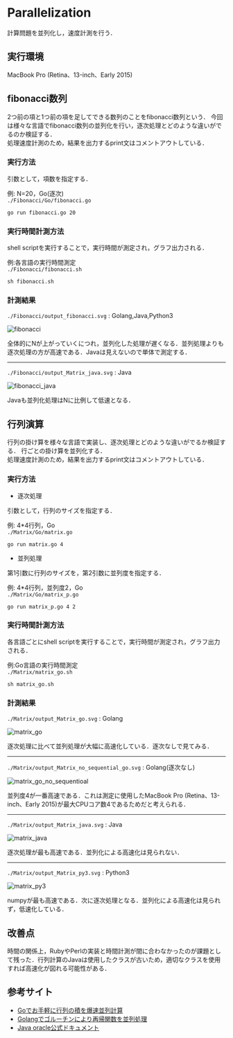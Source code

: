# Parallelization
計算問題を並列化し，速度計測を行う．

## 実行環境
MacBook Pro (Retina、13-inch、Early 2015)

## fibonacci数列
2つ前の項と1つ前の項を足してできる数列のことをfibonacci数列という．
今回は様々な言語でfibonacci数列の並列化を行い，逐次処理とどのような違いがでるのか検証する．  
処理速度計測のため，結果を出力するprint文はコメントアウトしている．

### 実行方法 
引数として，項数を指定する．

例: N=20，Go(逐次)  
```./Fibonacci/Go/fibonacci.go```
```
go run fibonacci.go 20
```

### 実行時間計測方法
shell scriptを実行することで，実行時間が測定され，グラフ出力される．

例:各言語の実行時間測定  
```./Fibonacci/fibonacci.sh```
```
sh fibonacci.sh
```

### 計測結果

```./Fibonacci/output_fibonacci.svg``` : Golang,Java,Python3

![fibonacci](https://github.com/e165726/Parallelization/blob/master/Fibonacci/output_fibonacci.svg)

全体的にNが上がっていくにつれ，並列化した処理が遅くなる．並列処理よりも逐次処理の方が高速である．Javaは見えないので単体で測定する．
___

```./Fibonacci/output_Matrix_java.svg``` : Java

![fibonacci_java](https://github.com/e165726/Parallelization/blob/master/Fibonacci/output_fibonacci_java.svg)

Javaも並列化処理はNに比例して低速となる．

## 行列演算
行列の掛け算を様々な言語で実装し、逐次処理とどのような違いがでるか検証する．
行ごとの掛け算を並列化する．  
処理速度計測のため，結果を出力するprint文はコメントアウトしている．

### 実行方法

- 逐次処理

引数として，行列のサイズを指定する．

例: 4*4行列，Go  
```./Matrix/Go/matrix.go```
```
go run matrix.go 4
```

- 並列処理

 第1引数に行列のサイズを，第2引数に並列度を指定する．

 例: 4*4行列，並列度2，Go  
```./Matrix/Go/matrix_p.go```
```
go run matrix_p.go 4 2 
```

### 実行時間計測方法

各言語ごとにshell scriptを実行することで，実行時間が測定され，グラフ出力される．

例:Go言語の実行時間測定  
```./Matrix/matrix_go.sh```
```
sh matrix_go.sh 
```

### 計測結果

```./Matrix/output_Matrix_go.svg``` : Golang

![matrix_go](https://github.com/e165726/Parallelization/blob/master/Matrix/output_Matrix_go.svg)

逐次処理に比べて並列処理が大幅に高速化している．逐次なしで見てみる．
___
```./Matrix/output_Matrix_no_sequential_go.svg``` : Golang(逐次なし)

![matrix_go_no_sequentioal](https://github.com/e165726/Parallelization/blob/master/Matrix/output_Matrix_no_sequential_go.svg)

並列度4が一番高速である．これは測定に使用したMacBook Pro (Retina、13-inch、Early 2015)が最大CPUコア数4であるためだと考えられる．
___

```./Matrix/output_Matrix_java.svg``` : Java

![matrix_java](https://github.com/e165726/Parallelization/blob/master/Matrix/output_Matrix_java.svg)

逐次処理が最も高速である．並列化による高速化は見られない．
___

```./Matrix/output_Matrix_py3.svg``` : Python3

![matrix_py3](https://github.com/e165726/Parallelization/blob/master/Matrix/output_Matrix_py3.svg)

numpyが最も高速である．次に逐次処理となる．並列化による高速化は見られず，低速化している．

## 改善点
時間の関係上，RubyやPerlの実装と時間計測が間に合わなかったのが課題として残った．行列計算のJavaは使用したクラスが古いため，適切なクラスを使用すれば高速化が図れる可能性がある．

## 参考サイト
 - [Goでお手軽に行列の積を爆速並列計算](https://qiita.com/hamadu/items/fce4ee1e4b5c2c2d24df)
 - [Golangでゴルーチンにより再帰関数を並列処理](https://qiita.com/hiroykam/items/fdbb68ea21e5c67b8225)
 - [Java oracle公式ドキュメント](https://docs.oracle.com/javase/jp/8/docs/api/java/util/concurrent/RecursiveTask.html)
 
